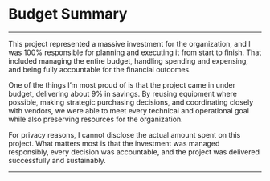 # Budget Summary  

---

This project represented a massive investment for the organization, and I was 100% responsible for planning and executing it from start to finish. That included managing the entire budget, handling spending and expensing, and being fully accountable for the financial outcomes.  

One of the things I’m most proud of is that the project came in under budget, delivering about 9% in savings. By reusing equipment where possible, making strategic purchasing decisions, and coordinating closely with vendors, we were able to meet every technical and operational goal while also preserving resources for the organization.  

For privacy reasons, I cannot disclose the actual amount spent on this project. What matters most is that the investment was managed responsibly, every decision was accountable, and the project was delivered successfully and sustainably.  

---
